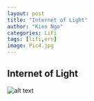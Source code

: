 ```yaml
---
layout: post
title: "Internet of Light"
author: "Kien Ngo"
categories: LiFi
tags: [lifi,ern]
image: Pic4.jpg
---
```


## Internet of Light



![alt text](https://raw.githubusercontent.com/kotobuki09/kotobuki09.github.io/gh-pages/assets/img/Internet_of_Lights_Final_1.png "IoL2021")

